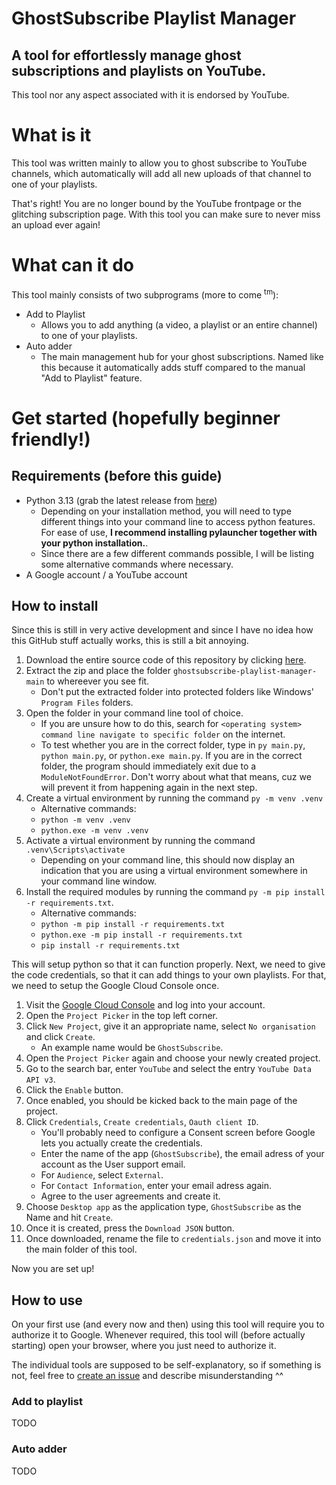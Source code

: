 # GhostSubscribe Playlist Manager
## A tool for effortlessly manage ghost subscriptions and playlists on YouTube.
This tool nor any aspect associated with it is endorsed by YouTube.




# What is it
This tool was written mainly to allow you to ghost subscribe to YouTube channels, which automatically will add all new uploads of that channel to one of your playlists.

That's right! You are no longer bound by the YouTube frontpage or the glitching subscription page. With this tool you can make sure to never miss an upload ever again!


# What can it do
This tool mainly consists of two subprograms (more to come <sup>tm</sup>):
* Add to Playlist
    * Allows you to add anything (a video, a playlist or an entire channel) to one of your playlists.
* Auto adder
    * The main management hub for your ghost subscriptions. Named like this because it automatically adds stuff compared to the manual "Add to Playlist" feature.

# Get started (hopefully beginner friendly!)
## Requirements (before this guide)
* Python 3.13 (grab the latest release from [here](https://www.python.org/downloads))
    * Depending on your installation method, you will need to type different things into your command line to access python features. For ease of use, <strong>I recommend installing pylauncher together with your python installation.</strong>.
    * Since there are a few different commands possible, I will be listing some alternative commands where necessary.
* A Google account / a YouTube account

## How to install
Since this is still in very active development and since I have no idea how this GitHub stuff actually works, this is still a bit annoying.
1. Download the entire source code of this repository by clicking [here](https://github.com/TheTimebreaker/ghostsubscribe-playlist-manager/archive/refs/heads/main.zip).
2. Extract the zip and place the folder `ghostsubscribe-playlist-manager-main` to whereever you see fit.
    * Don't put the extracted folder into protected folders like Windows' `Program Files` folders.
3. Open the folder in your command line tool of choice.
    * If you are unsure how to do this, search for `<operating system> command line navigate to specific folder` on the internet.
    * To test whether you are in the correct folder, type in `py main.py`, `python main.py`, or `python.exe main.py`. If you are in the correct folder, the program should immediately exit due to a `ModuleNotFoundError`. Don't worry about what that means, cuz we will prevent it from happening again in the next step.
4. Create a virtual environment by running the command `py -m venv .venv`
    * Alternative commands:
    * `python -m venv .venv`
    * `python.exe -m venv .venv`
5. Activate a virtual environment by running the command `.venv\Scripts\activate`
    * Depending on your command line, this should now display an indication that you are using a virtual environment somewhere in your command line window.
6. Install the required modules by running the command `py -m pip install -r requirements.txt`.
    * Alternative commands:
    * `python -m pip install -r requirements.txt`
    * `python.exe -m pip install -r requirements.txt`
    * `pip install -r requirements.txt`

This will setup python so that it can function properly.
Next, we need to give the code credentials, so that it can add things to your own playlists.
For that, we need to setup the Google Cloud Console once.
1. Visit the [Google Cloud Console](https://console.cloud.google.com) and log into your account.
2. Open the `Project Picker` in the top left corner.
3. Click `New Project`, give it an appropriate name, select `No organisation` and click `Create`.
    * An example name would be `GhostSubscribe`.
4. Open the `Project Picker` again and choose your newly created project.
5. Go to the search bar, enter `YouTube` and select the entry `YouTube Data API v3`.
6. Click the `Enable` button.
7. Once enabled, you should be kicked back to the main page of the project.
8. Click `Credentials`, `Create credentials`, `Oauth client ID`.
    * You'll probably need to configure a Consent screen before Google lets you actually create the credentials.
    * Enter the name of the app (`GhostSubscribe`), the email adress of your account as the User support email.
    * For `Audience`, select `External`.
    * For `Contact Information`, enter your email adress again.
    * Agree to the user agreements and create it.
9. Choose `Desktop app` as the application type, `GhostSubscribe` as the Name and hit `Create`.
10. Once it is created, press the `Download JSON` button.
11. Once downloaded, rename the file to `credentials.json` and move it into the main folder of this tool.

Now you are set up!

## How to use
On your first use (and every now and then) using this tool will require you to authorize it to Google. Whenever required, this tool will (before actually starting) open your browser, where you just need to authorize it.

The individual tools are supposed to be self-explanatory, so if something is not, feel free to [create an issue](https://github.com/TheTimebreaker/ghostsubscribe-playlist-manager/issues) and describe misunderstanding ^^

### Add to playlist
TODO

### Auto adder
TODO